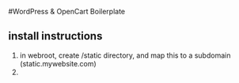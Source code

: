 #WordPress & OpenCart Boilerplate

## install instructions

1. in webroot, create /static directory, and map this to a subdomain  (static.mywebsite.com)
2. 